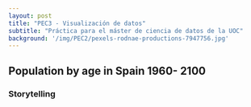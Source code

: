 ```yaml
---
layout: post
title: "PEC3 - Visualización de datos"
subtitle: "Práctica para el máster de ciencia de datos de la UOC"
background: '/img/PEC2/pexels-rodnae-productions-7947756.jpg'
---
```


 <p></p>


## Population by age in Spain 1960- 2100
### Storytelling


<div class="flourish-embed" data-src="story/1057701"><script src="https://public.flourish.studio/resources/embed.js"></script></div>
